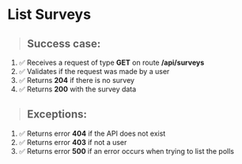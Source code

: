 # List Surveys

> ## Success case:
1. ✅ Receives a request of type **GET** on route **/api/surveys**
2. ✅ Validates if the request was made by a user
3. ✅ Returns **204** if there is no survey
4. ✅ Returns **200** with the survey data

> ## Exceptions:
1. ✅ Returns error **404** if the API does not exist
2. ✅ Returns error **403** if not a user
3. ✅ Returns error **500** if an error occurs when trying to list the polls
